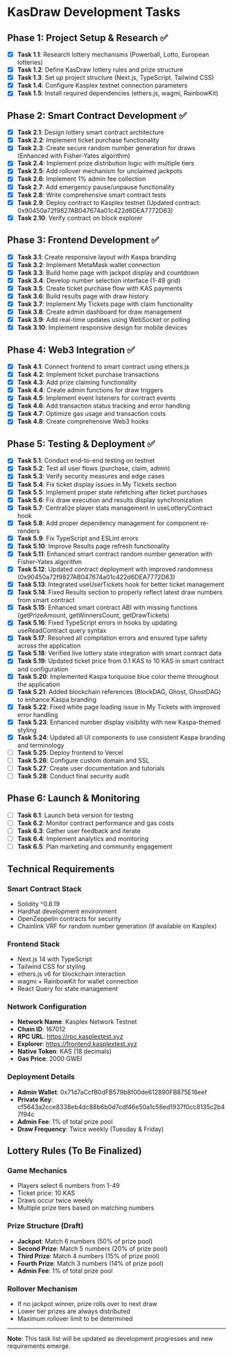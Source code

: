 # KasDraw Development Tasks

## Phase 1: Project Setup & Research ✅
- [x] **Task 1.1**: Research lottery mechanisms (Powerball, Lotto, European lotteries)
- [x] **Task 1.2**: Define KasDraw lottery rules and prize structure
- [x] **Task 1.3**: Set up project structure (Next.js, TypeScript, Tailwind CSS)
- [x] **Task 1.4**: Configure Kasplex testnet connection parameters
- [x] **Task 1.5**: Install required dependencies (ethers.js, wagmi, RainbowKit)

## Phase 2: Smart Contract Development ✅
- [x] **Task 2.1**: Design lottery smart contract architecture
- [x] **Task 2.2**: Implement ticket purchase functionality
- [x] **Task 2.3**: Create secure random number generation for draws (Enhanced with Fisher-Yates algorithm)
- [x] **Task 2.4**: Implement prize distribution logic with multiple tiers
- [x] **Task 2.5**: Add rollover mechanism for unclaimed jackpots
- [x] **Task 2.6**: Implement 1% admin fee collection
- [x] **Task 2.7**: Add emergency pause/unpause functionality
- [x] **Task 2.8**: Write comprehensive smart contract tests
- [x] **Task 2.9**: Deploy contract to Kasplex testnet (Updated contract: 0x90450a72f9827AB047674a01c422d6DEA7772D63)
- [x] **Task 2.10**: Verify contract on block explorer

## Phase 3: Frontend Development ✅
- [x] **Task 3.1**: Create responsive layout with Kaspa branding
- [x] **Task 3.2**: Implement MetaMask wallet connection
- [x] **Task 3.3**: Build home page with jackpot display and countdown
- [x] **Task 3.4**: Develop number selection interface (1-49 grid)
- [x] **Task 3.5**: Create ticket purchase flow with KAS payments
- [x] **Task 3.6**: Build results page with draw history
- [x] **Task 3.7**: Implement My Tickets page with claim functionality
- [x] **Task 3.8**: Create admin dashboard for draw management
- [x] **Task 3.9**: Add real-time updates using WebSocket or polling
- [x] **Task 3.10**: Implement responsive design for mobile devices

## Phase 4: Web3 Integration ✅
- [x] **Task 4.1**: Connect frontend to smart contract using ethers.js
- [x] **Task 4.2**: Implement ticket purchase transactions
- [x] **Task 4.3**: Add prize claiming functionality
- [x] **Task 4.4**: Create admin functions for draw triggers
- [x] **Task 4.5**: Implement event listeners for contract events
- [x] **Task 4.6**: Add transaction status tracking and error handling
- [x] **Task 4.7**: Optimize gas usage and transaction costs
- [x] **Task 4.8**: Create comprehensive Web3 hooks

## Phase 5: Testing & Deployment ✅
- [x] **Task 5.1**: Conduct end-to-end testing on testnet
- [x] **Task 5.2**: Test all user flows (purchase, claim, admin)
- [x] **Task 5.3**: Verify security measures and edge cases
- [x] **Task 5.4**: Fix ticket display issues in My Tickets section
- [x] **Task 5.5**: Implement proper state refetching after ticket purchases
- [x] **Task 5.6**: Fix draw execution and results display synchronization
- [x] **Task 5.7**: Centralize player stats management in useLotteryContract hook
- [x] **Task 5.8**: Add proper dependency management for component re-renders
- [x] **Task 5.9**: Fix TypeScript and ESLint errors
- [x] **Task 5.10**: Improve Results page refresh functionality
- [x] **Task 5.11**: Enhanced smart contract random number generation with Fisher-Yates algorithm
- [x] **Task 5.12**: Updated contract deployment with improved randomness (0x90450a72f9827AB047674a01c422d6DEA7772D63)
- [x] **Task 5.13**: Integrated useUserTickets hook for better ticket management
- [x] **Task 5.14**: Fixed Results section to properly reflect latest draw numbers from smart contract
- [x] **Task 5.15**: Enhanced smart contract ABI with missing functions (getPrizeAmount, getWinnersCount, getDrawTickets)
- [x] **Task 5.16**: Fixed TypeScript errors in hooks by updating useReadContract query syntax
- [x] **Task 5.17**: Resolved all compilation errors and ensured type safety across the application
- [x] **Task 5.18**: Verified live lottery state integration with smart contract data
- [x] **Task 5.19**: Updated ticket price from 0.1 KAS to 10 KAS in smart contract and configuration
- [x] **Task 5.20**: Implemented Kaspa turquoise blue color theme throughout the application
- [x] **Task 5.21**: Added blockchain references (BlockDAG, Ghost, GhostDAG) to enhance Kaspa branding
- [x] **Task 5.22**: Fixed white page loading issue in My Tickets with improved error handling
- [x] **Task 5.23**: Enhanced number display visibility with new Kaspa-themed styling
- [x] **Task 5.24**: Updated all UI components to use consistent Kaspa branding and terminology
- [ ] **Task 5.25**: Deploy frontend to Vercel
- [ ] **Task 5.26**: Configure custom domain and SSL
- [ ] **Task 5.27**: Create user documentation and tutorials
- [ ] **Task 5.28**: Conduct final security audit

## Phase 6: Launch & Monitoring
- [ ] **Task 6.1**: Launch beta version for testing
- [ ] **Task 6.2**: Monitor contract performance and gas costs
- [ ] **Task 6.3**: Gather user feedback and iterate
- [ ] **Task 6.4**: Implement analytics and monitoring
- [ ] **Task 6.5**: Plan marketing and community engagement

## Technical Requirements

### Smart Contract Stack
- Solidity ^0.8.19
- Hardhat development environment
- OpenZeppelin contracts for security
- Chainlink VRF for random number generation (if available on Kasplex)

### Frontend Stack
- Next.js 14 with TypeScript
- Tailwind CSS for styling
- ethers.js v6 for blockchain interaction
- wagmi + RainbowKit for wallet connection
- React Query for state management

### Network Configuration
- **Network Name**: Kasplex Network Testnet
- **Chain ID**: 167012
- **RPC URL**: https://rpc.kasplextest.xyz
- **Explorer**: https://frontend.kasplextest.xyz
- **Native Token**: KAS (18 decimals)
- **Gas Price**: 2000 GWEI

### Deployment Details
- **Admin Wallet**: 0x71d7aCcfB0dFB579b8f00de612890FB875E16eef
- **Private Key**: cf5643a2cce8338eb4dc88b6b0d7cdf46e50a1c58ed1937f0cc8135c2b47f94c
- **Admin Fee**: 1% of total prize pool
- **Draw Frequency**: Twice weekly (Tuesday & Friday)

## Lottery Rules (To Be Finalized)

### Game Mechanics
- Players select 6 numbers from 1-49
- Ticket price: 10 KAS
- Draws occur twice weekly
- Multiple prize tiers based on matching numbers

### Prize Structure (Draft)
- **Jackpot**: Match 6 numbers (50% of prize pool)
- **Second Prize**: Match 5 numbers (20% of prize pool)
- **Third Prize**: Match 4 numbers (15% of prize pool)
- **Fourth Prize**: Match 3 numbers (14% of prize pool)
- **Admin Fee**: 1% of total prize pool

### Rollover Mechanism
- If no jackpot winner, prize rolls over to next draw
- Lower tier prizes are always distributed
- Maximum rollover limit to be determined

---

**Note**: This task list will be updated as development progresses and new requirements emerge.